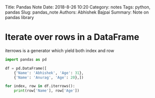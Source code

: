 Title: Pandas Note
Date: 2018-8-26 10:20
Category: notes
Tags: python, pandas
Slug: pandas_note
Authors: Abhishek Bajpai
Summary: Note on pandas library

# Iterate over rows in a DataFrame

iterrows is a generator which yield both index and row

```python
import pandas as pd

df = pd.DataFrame([
	{'Name': 'Abhishek', 'Age': 31},
	{'Name': 'Anurag', 'Age': 20},])

for index, row in df.iterrows():
	print(row['Name'], row['Age'])
```

